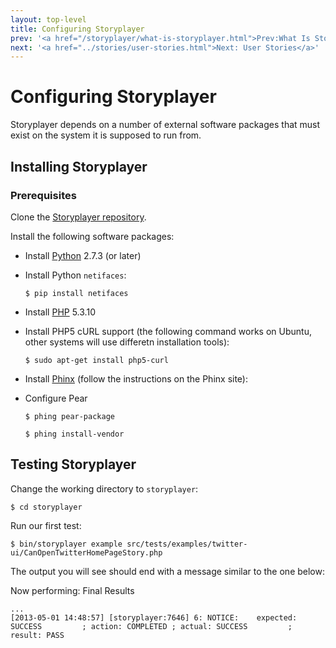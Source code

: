 ```yaml
---
layout: top-level
title: Configuring Storyplayer
prev: '<a href="/storyplayer/what-is-storyplayer.html">Prev:What Is Storyplayer?</a>'
next: '<a href="../stories/user-stories.html">Next: User Stories</a>'
---
```


# Configuring Storyplayer

Storyplayer depends on a number of external software packages that must exist on the system it is supposed to run from.

## Installing Storyplayer

### Prerequisites

Clone the [Storyplayer repository](https://github.com/datasift/storyplayer).

Install the following software packages:

* Install [Python](http://python.org) 2.7.3 (or later)
* Install Python `netifaces`:
 
    `$ pip install netifaces`

* Install [PHP](http://php.net) 5.3.10
* Install PHP5 cURL support (the following command works on Ubuntu, other systems will use differetn installation tools): 

    `$ sudo apt-get install php5-curl`
    
* Install [Phinx](http://phix-project.org) (follow the instructions on the Phinx site):
* Configure Pear

    `$ phing pear-package`
    
    `$ phing install-vendor`

## Testing Storyplayer

Change the working directory to `storyplayer`:

    $ cd storyplayer

Run our first test:

    $ bin/storyplayer example src/tests/examples/twitter-ui/CanOpenTwitterHomePageStory.php

The output you will see should end with a message similar to the one below:

Now performing: Final Results

    ...
    [2013-05-01 14:48:57] [storyplayer:7646] 6: NOTICE:    expected: SUCCESS         ; action: COMPLETED ; actual: SUCCESS         ; result: PASS
